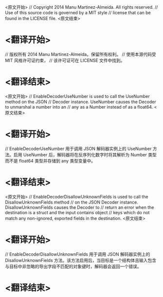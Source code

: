 
<原文开始>
// Copyright 2014 Manu Martinez-Almeida. All rights reserved.
// Use of this source code is governed by a MIT style
// license that can be found in the LICENSE file.
<原文结束>

# <翻译开始>
// 版权所有 2014 Manu Martinez-Almeida。保留所有权利。
// 使用本源代码受 MIT 风格许可证约束，
// 该许可证可在 LICENSE 文件中找到。
# <翻译结束>


<原文开始>
// EnableDecoderUseNumber is used to call the UseNumber method on the JSON
// Decoder instance. UseNumber causes the Decoder to unmarshal a number into an
// any as a Number instead of as a float64.
<原文结束>

# <翻译开始>
// EnableDecoderUseNumber 用于调用 JSON 解码器实例上的 UseNumber 方法。启用 UseNumber 后，解码器将在反序列化数字时将其解析为 Number 类型而不是 float64 类型并存储到 any 类型变量中。
# <翻译结束>


<原文开始>
// EnableDecoderDisallowUnknownFields is used to call the DisallowUnknownFields method
// on the JSON Decoder instance. DisallowUnknownFields causes the Decoder to
// return an error when the destination is a struct and the input contains object
// keys which do not match any non-ignored, exported fields in the destination.
<原文结束>

# <翻译开始>
// EnableDecoderDisallowUnknownFields 用于调用 JSON 解码器实例上的 DisallowUnknownFields 方法。该方法启用后，当目标是一个结构体且输入包含与目标中非忽略的导出字段不匹配的对象键时，解码器会返回一个错误。
# <翻译结束>

